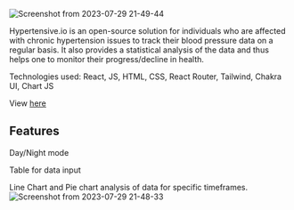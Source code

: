 ![Screenshot from 2023-07-29 21-49-44](https://github.com/SayaniSen2022/Hypertensive.io/assets/109034346/42e9542b-2019-4ee4-a97c-b2c11c233911)

Hypertensive.io is an open-source solution for individuals who are affected with chronic hypertension issues to track their blood pressure data on a regular basis. It also provides a statistical analysis of the data and thus helps one to monitor their progress/decline in health. 

Technologies used: React, JS, HTML, CSS, React Router, Tailwind, Chakra UI, Chart JS

View [here](https://hypertensive-io.netlify.app/)


## Features
Day/Night mode

Table for data input

Line Chart and Pie chart analysis of data for specific timeframes.![Screenshot from 2023-07-29 21-48-33](https://github.com/SayaniSen2022/Hypertensive.io/assets/109034346/c1bdcd81-cbff-4625-8818-63a67e506282)





